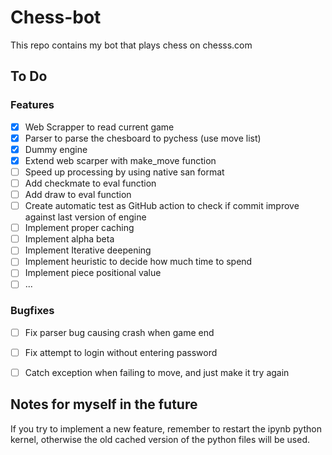 # Chess-bot

This repo contains my bot that plays chess on chesss.com

## To Do

### Features

- [x] Web Scrapper to read current game
- [x] Parser to parse the chesboard to pychess (use move list)
- [x] Dummy engine
- [x] Extend web scarper with make_move function
- [ ] Speed up processing by using native san format
- [ ] Add checkmate to eval function
- [ ] Add draw to eval function
- [ ] Create automatic test as GitHub action to check if commit improve against last version of engine
- [ ] Implement proper caching
- [ ] Implement alpha beta
- [ ] Implement Iterative deepening
- [ ] Implement heuristic to decide how much time to spend
- [ ] Implement piece positional value
- [ ] ...

### Bugfixes

- [ ] Fix parser bug causing crash when game end
- [ ] Fix attempt to login without entering password
- [ ] Catch exception when failing to move, and just make it try again


## Notes for myself in the future

If you try to implement a new feature, remember to restart the ipynb python kernel, otherwise the old cached version of the python files will be used.